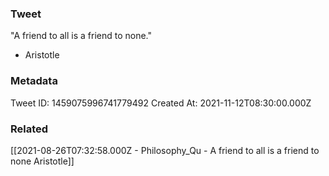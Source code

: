 ### Tweet
"A friend to all is a friend to none."

- Aristotle

### Metadata
Tweet ID: 1459075996741779492
Created At: 2021-11-12T08:30:00.000Z

### Related
[[2021-08-26T07:32:58.000Z - Philosophy_Qu - A friend to all is a friend to none Aristotle]]


